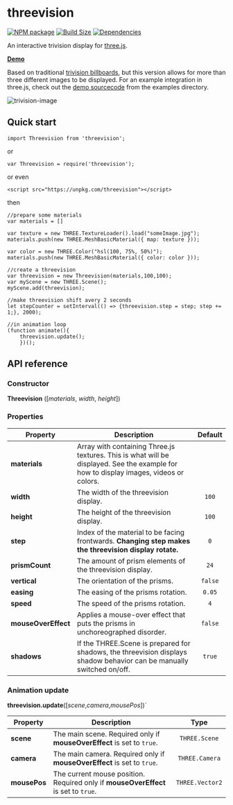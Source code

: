 threevision
========

[![NPM package][npm-img]][npm-url]
[![Build Size][build-size-img]][build-size-url]
[![Dependencies][dependencies-img]][dependencies-url]

An interactive trivision display for [three.js]("https://threejs.org").

<b>[Demo](https://foxinsox.github.io/threevision/example/)</b>

Based on traditional [trivision billboards](https://en.wikipedia.org/wiki/Trivision), but this version allows for more than three different images to be displayed.
For an example integration in three.js, check out the [demo sourcecode](./example/index.html) from the examples directory.

![trivision-image](https://upload.wikimedia.org/wikipedia/commons/2/2f/Trivision_advertising_illustration.png)


## Quick start

```
import Threevision from 'threevision';
```
or
```
var Threevision = require('threevision');
```
or even
```
<script src="https://unpkg.com/threevision"></script>
```
then
```
//prepare some materials
var materials = []

var texture = new THREE.TextureLoader().load("someImage.jpg");
materials.push(new THREE.MeshBasicMaterial({ map: texture }));

var color = new THREE.Color("hsl(100, 75%, 50%)");
materials.push(new THREE.MeshBasicMaterial({ color: color }));

//create a threevision
var threevision = new Threevision(materials,100,100);
var myScene = new THREE.Scene();
myScene.add(threevision);

//make threevision shift avery 2 seconds
let stepCounter = setInterval(() => {threevision.step = step; step += 1;}, 2000);

//in animation loop
(function animate(){
    threevision.update();
    })();

```

## API reference

### Constructor

<b>Threevision</b> ([<i>materials</i>, <i>width</i>, <i>height</i>])

### Properties

| Property         | Description                                                                                                                   | Default |
| ---------------- | ----------------------------------------------------------------------------------------------------------------------------- | :-----: |
| <b>materials</b> | Array with containing Three.js textures. This is what will be displayed. See the example for how to display images, videos or colors. |         |
| <b>width</b>     | The width of the threevision display.                                                                                         |  `100`  |
| <b>height</b>    | The height of the threevision display.                                                                                        |  `100`  |
| <b>step</b>      | Index of the material to be facing frontwards. <b>Changing step makes the threevision display rotate.</b>                    |    `0`    |
| <b>prismCount</b>      | The amount of prism elements of the threevision display.                                                                      |  `24`   |
| <b>vertical</b>        | The orientation of the prisms.                                                                                                | `false` |
| <b>easing</b>          | The easing of the prisms rotation.                                                                                            | `0.05`  |
| <b>speed</b>           | The speed of the prisms rotation.                                                                                             |   `4`   |
| <b>mouseOverEffect</b> | Applies a mouse-over effect that puts the prisms in unchoreographed disorder.                                                 | `false` |
| <b>shadows</b>         | If the THREE.Scene is prepared for shadows, the threevision displays shadow behavior can be manually switched on/off.         | `true`  |

### Animation update

<b>threevision.update</b>([<i>scene</i>,<i>camera</i>,<i>mousePos</i>])`

| Property        | Description                                                                           |     Type      |
| --------------- | ------------------------------------------------------------------------------------- | :-----------: |
| <b>scene</b>    | The main scene. Required only if <b>mouseOverEffect</b> is set to `true`.             |  `THREE.Scene`  |
| <b>camera</b>   | The main camera. Required only if <b>mouseOverEffect</b> is set to `true`.            | `THREE.Camera`  |
| <b>mousePos</b> | The current mouse position. Required only if <b>mouseOverEffect</b> is set to `true`. | `THREE.Vector2` |



[npm-img]: https://img.shields.io/npm/v/threevision.svg
[npm-url]: https://npmjs.org/package/threevision
[build-size-img]: https://img.shields.io/bundlephobia/minzip/threevision.svg
[build-size-url]: https://bundlephobia.com/result?p=threevision
[dependencies-img]: https://img.shields.io/david/foxinsox/threevision.svg
[dependencies-url]: https://david-dm.org/foxinsox/threevision
